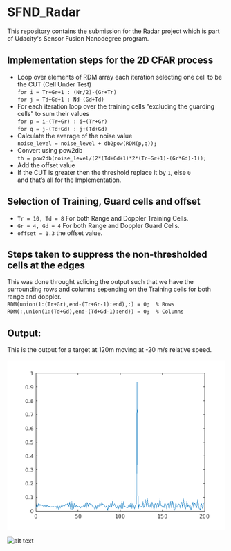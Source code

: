 # SFND_Radar
This repository contains the submission for the Radar project which is part of Udacity's Sensor Fusion Nanodegree program.
## Implementation steps for the 2D CFAR process
* Loop over elements of RDM array each iteration selecting one cell to be the CUT (Cell Under Test)<br>
`for i = Tr+Gr+1 : (Nr/2)-(Gr+Tr)`<br>
`for j = Td+Gd+1 : Nd-(Gd+Td)`
* For each iteration loop over the training cells "excluding the guarding cells" to sum their values<br>
`for p = i-(Tr+Gr) : i+(Tr+Gr)`<br>
`for q = j-(Td+Gd) : j+(Td+Gd)`
* Calculate the average of the noise value<br>
`noise_level = noise_level + db2pow(RDM(p,q));`
* Convert using pow2db<br>
`th = pow2db(noise_level/(2*(Td+Gd+1)*2*(Tr+Gr+1)-(Gr*Gd)-1));`
* Add the offset value
* If the CUT is greater then the threshold replace it by `1`, else `0` <br>
and that’s all for the Implementation.
## Selection of Training, Guard cells and offset
* `Tr = 10, Td = 8` For both Range and Doppler Training Cells.
* `Gr = 4, Gd = 4` For both Range and Doppler Guard Cells.
* `offset = 1.3` the offset value.

## Steps taken to suppress the non-thresholded cells at the edges
This was done throught sclicing the output such that we have the surrounding rows and columns sepending on the Training cells for both range and doppler.<br>
`RDM(union(1:(Tr+Gr),end-(Tr+Gr-1):end),:) = 0;  % Rows`<br>
`RDM(:,union(1:(Td+Gd),end-(Td+Gd-1):end)) = 0;  % Columns`

## Output:
This is the output for a target at 120m moving at -20 m/s relative speed.<br><br>
![alt text](https://github.com/Hagnander/SFND_Radar/blob/master/Images/image1.png)

![alt text](https://github.com/IbrahimOmar91/SFND-Radar/blob/master/imgs/out03.PNG)

